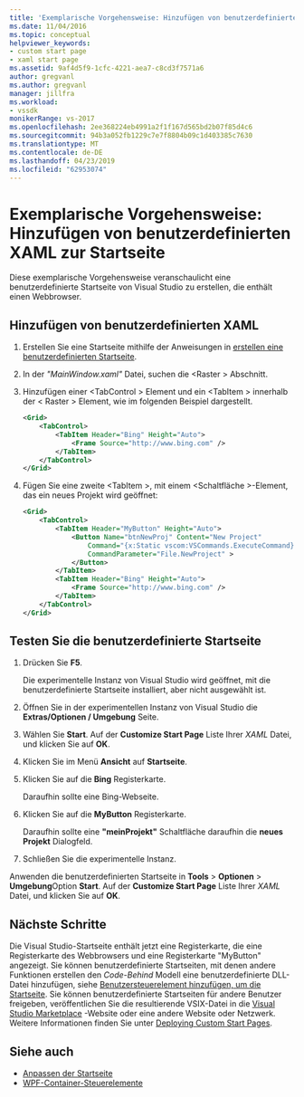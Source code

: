 ```yaml
---
title: 'Exemplarische Vorgehensweise: Hinzufügen von benutzerdefinierten XAML zur Startseite | Microsoft-Dokumentation'
ms.date: 11/04/2016
ms.topic: conceptual
helpviewer_keywords:
- custom start page
- xaml start page
ms.assetid: 9af4d5f9-1cfc-4221-aea7-c8cd3f7571a6
author: gregvanl
ms.author: gregvanl
manager: jillfra
ms.workload:
- vssdk
monikerRange: vs-2017
ms.openlocfilehash: 2ee368224eb4991a2f1f167d565bd2b07f85d4c6
ms.sourcegitcommit: 94b3a052fb1229c7e7f8804b09c1d403385c7630
ms.translationtype: MT
ms.contentlocale: de-DE
ms.lasthandoff: 04/23/2019
ms.locfileid: "62953074"
---
```

# <a name="walkthrough-add-custom-xaml-to-the-start-page"></a>Exemplarische Vorgehensweise: Hinzufügen von benutzerdefinierten XAML zur Startseite

Diese exemplarische Vorgehensweise veranschaulicht eine benutzerdefinierte Startseite von Visual Studio zu erstellen, die enthält einen Webbrowser.

## <a name="add-custom-xaml"></a>Hinzufügen von benutzerdefinierten XAML

1. Erstellen Sie eine Startseite mithilfe der Anweisungen in [erstellen eine benutzerdefinierten Startseite](../extensibility/creating-a-custom-start-page.md).

2. In der *"MainWindow.xaml"* Datei, suchen die \<Raster > Abschnitt.

3. Hinzufügen einer \<TabControl > Element und ein \<TabItem > innerhalb der \< Raster > Element, wie im folgenden Beispiel dargestellt.

    ```xml
    <Grid>
        <TabControl>
            <TabItem Header="Bing" Height="Auto">
                <Frame Source="http://www.bing.com" />
            </TabItem>
        </TabControl>
    </Grid>
    ```

4. Fügen Sie eine zweite \<TabItem >, mit einem \<Schaltfläche >-Element, das ein neues Projekt wird geöffnet:

    ```xml
    <Grid>
        <TabControl>
            <TabItem Header="MyButton" Height="Auto">
                <Button Name="btnNewProj" Content="New Project"
                    Command="{x:Static vscom:VSCommands.ExecuteCommand}"
                    CommandParameter="File.NewProject" >
                </Button>
            </TabItem>
            <TabItem Header="Bing" Height="Auto">
                <Frame Source="http://www.bing.com" />
            </TabItem>
        </TabControl>
    </Grid>
    ```

## <a name="test-the-custom-start-page"></a>Testen Sie die benutzerdefinierte Startseite

1. Drücken Sie **F5**.

     Die experimentelle Instanz von Visual Studio wird geöffnet, mit die benutzerdefinierte Startseite installiert, aber nicht ausgewählt ist.

2. Öffnen Sie in der experimentellen Instanz von Visual Studio die **Extras/Optionen / Umgebung** Seite.

3. Wählen Sie **Start**. Auf der **Customize Start Page** Liste Ihrer *XAML* Datei, und klicken Sie auf **OK**.

4. Klicken Sie im Menü **Ansicht** auf **Startseite**.

5. Klicken Sie auf die **Bing** Registerkarte.

     Daraufhin sollte eine Bing-Webseite.

6. Klicken Sie auf die **MyButton** Registerkarte.

     Daraufhin sollte eine **"meinProjekt"** Schaltfläche daraufhin die **neues Projekt** Dialogfeld.

7. Schließen Sie die experimentelle Instanz.

Anwenden die benutzerdefinierten Startseite in **Tools** > **Optionen** > **Umgebung**Option **Start**. Auf der **Customize Start Page** Liste Ihrer *XAML* Datei, und klicken Sie auf **OK**.

## <a name="next-steps"></a>Nächste Schritte

Die Visual Studio-Startseite enthält jetzt eine Registerkarte, die eine Registerkarte des Webbrowsers und eine Registerkarte "MyButton" angezeigt. Sie können benutzerdefinierte Startseiten, mit denen andere Funktionen erstellen den *Code-Behind* Modell eine benutzerdefinierte DLL-Datei hinzufügen, siehe [Benutzersteuerelement hinzufügen, um die Startseite](../extensibility/adding-user-control-to-the-start-page.md). Sie können benutzerdefinierte Startseiten für andere Benutzer freigeben, veröffentlichen Sie die resultierende VSIX-Datei in die [Visual Studio Marketplace](https://marketplace.visualstudio.com/) -Website oder eine andere Website oder Netzwerk. Weitere Informationen finden Sie unter [Deploying Custom Start Pages](../extensibility/deploying-custom-start-pages.md).

## <a name="see-also"></a>Siehe auch

- [Anpassen der Startseite](../ide/customizing-the-start-page-for-visual-studio.md)
- [WPF-Container-Steuerelemente](https://msdn.microsoft.com/library/a0177167-d7db-4205-9607-8ae316952566)